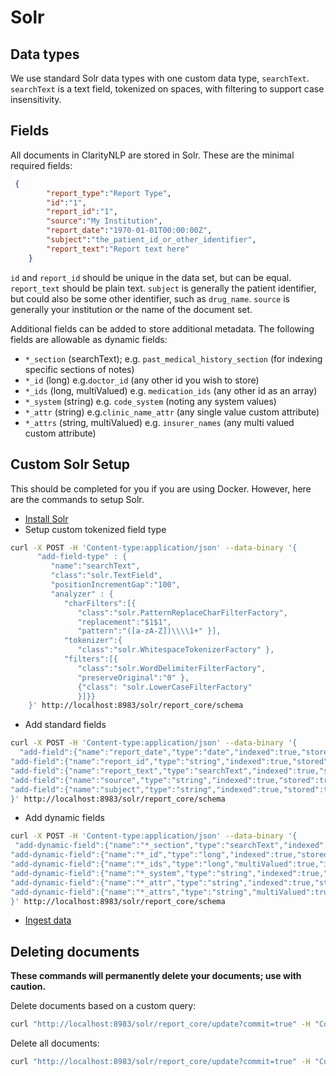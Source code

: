# Solr

## Data types
We use standard Solr data types with one custom data type, `searchText`.  `searchText` is a text field, tokenized on spaces, with filtering to support case insensitivity.


## Fields
All documents in ClarityNLP are stored in Solr. These are the minimal required fields:
```json
 {
        "report_type":"Report Type",
        "id":"1",
        "report_id":"1",
        "source":"My Institution",
        "report_date":"1970-01-01T00:00:00Z",
        "subject":"the_patient_id_or_other_identifier",
        "report_text":"Report text here"
    }
```

`id` and `report_id` should be unique in the data set, but can be equal. `report_text` should be plain text. `subject` is generally the patient identifier, but could also be some other identifier, such as `drug_name`.
`source` is generally your institution or the name of the document set.

Additional fields can be added to store additional metadata. The following fields are allowable as dynamic fields:
	

* `*_section` (searchText); e.g. `past_medical_history_section` (for indexing specific sections of notes)
* `*_id` (long) e.g.`doctor_id` (any other id you wish to store) 
* `*_ids` (long, multiValued) e.g. `medication_ids` (any other id as an array)
* `*_system` (string) e.g. `code_system` (noting any system values)
* `*_attr` (string) e.g.`clinic_name_attr` (any single value custom attribute) 
* `*_attrs` (string, multiValued) e.g. `insurer_names` (any multi valued custom attribute) 


## Custom Solr Setup
This should be completed for you if you are using Docker. However, here are the commands to setup Solr.

* [Install Solr](https://cwiki.apache.org/confluence/display/solr/Installing+Solr)
* Setup custom tokenized field type
```bash
curl -X POST -H 'Content-type:application/json' --data-binary '{
      "add-field-type" : {
         "name":"searchText",
         "class":"solr.TextField",
         "positionIncrementGap":"100",
         "analyzer" : {
            "charFilters":[{
               "class":"solr.PatternReplaceCharFilterFactory",
               "replacement":"$1$1",
               "pattern":"([a-zA-Z])\\\\1+" }],
            "tokenizer":{
               "class":"solr.WhitespaceTokenizerFactory" },
            "filters":[{
               "class":"solr.WordDelimiterFilterFactory",
               "preserveOriginal":"0" },
               {"class": "solr.LowerCaseFilterFactory"
               }]}}
    }' http://localhost:8983/solr/report_core/schema
```
* Add standard fields
```bash
curl -X POST -H 'Content-type:application/json' --data-binary '{
  "add-field":{"name":"report_date","type":"date","indexed":true,"stored":true},
"add-field":{"name":"report_id","type":"string","indexed":true,"stored":true},
"add-field":{"name":"report_text","type":"searchText","indexed":true,"stored":true,"termPositions":true,"termVectors":true,"docValues":false,"required":true},
"add-field":{"name":"source","type":"string","indexed":true,"stored":true},
"add-field":{"name":"subject","type":"string","indexed":true,"stored":true},"add-field":{"name":"report_type","type":"string","indexed":true,"stored":true}
}' http://localhost:8983/solr/report_core/schema
```
* Add dynamic fields
```bash
curl -X POST -H 'Content-type:application/json' --data-binary '{
 "add-dynamic-field":{"name":"*_section","type":"searchText","indexed":true,"stored":false},
"add-dynamic-field":{"name":"*_id","type":"long","indexed":true,"stored":true},
"add-dynamic-field":{"name":"*_ids","type":"long","multiValued":true,"indexed":true,"stored":true},
"add-dynamic-field":{"name":"*_system","type":"string","indexed":true,"stored":true},
"add-dynamic-field":{"name":"*_attr","type":"string","indexed":true,"stored":true},
"add-dynamic-field":{"name":"*_attrs","type":"string","multiValued":true,"indexed":true,"stored":true}
}' http://localhost:8983/solr/report_core/schema
```
* [Ingest data](http://clarity-nlp.readthedocs.io/en/latest/index.html#document-ingestion)

## Deleting documents
**These commands will permanently delete your documents; use with caution.**

Delete documents based on a custom query:
```bash
curl "http://localhost:8983/solr/report_core/update?commit=true" -H "Content-Type: text/xml" --data-binary '<delete><query>source:"My Source"</query></delete>'
```

Delete all documents:
```bash
curl "http://localhost:8983/solr/report_core/update?commit=true" -H "Content-Type: text/xml" --data-binary '<delete><query>*:*</query></delete>'
```
